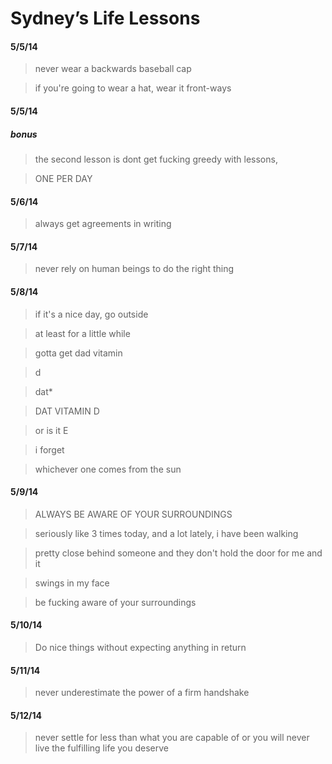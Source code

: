 # Sydney’s Life Lessons #

#### 5/5/14 ####
> never wear a backwards baseball cap

> if you're going to wear a hat, wear it front-ways

#### 5/5/14 ####
##### bonus #####
> the second lesson is dont get fucking greedy with lessons,

> ONE PER DAY

#### 5/6/14 ####
> always get agreements in writing

#### 5/7/14 ####
> never rely on human beings to do the right thing

#### 5/8/14 ####
> if it's a nice day, go outside

> at least for a little while

> gotta get dad vitamin

> d

> dat*

> DAT VITAMIN D

> or is it E

> i forget

> whichever one comes from the sun

#### 5/9/14 ####
> ALWAYS BE AWARE OF YOUR SURROUNDINGS

> seriously like 3 times today, and a lot lately, i have been walking

> pretty close behind someone and they don't hold the door for me and it

> swings in my face

> be fucking aware of your surroundings

#### 5/10/14 ####
> Do nice things without expecting anything in return

#### 5/11/14 ####
> never underestimate the power of a firm handshake

#### 5/12/14 ####
> never settle for less than what you are capable of or you will never live the fulfilling life you deserve

